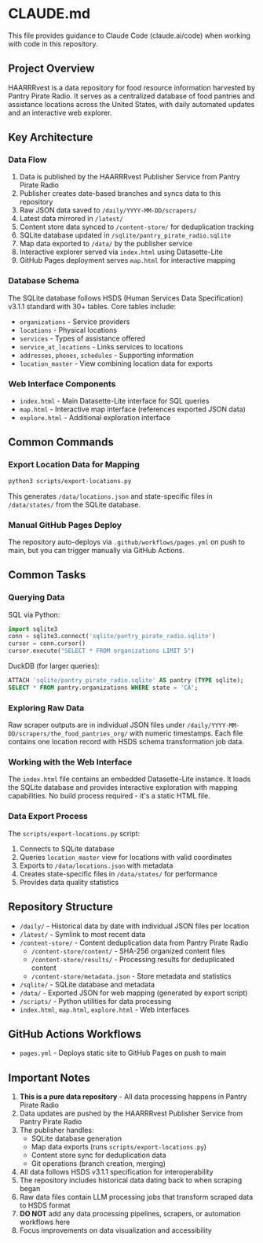 # CLAUDE.md

This file provides guidance to Claude Code (claude.ai/code) when working with code in this repository.

## Project Overview

HAARRRvest is a data repository for food resource information harvested by Pantry Pirate Radio. It serves as a centralized database of food pantries and assistance locations across the United States, with daily automated updates and an interactive web explorer.

## Key Architecture

### Data Flow
1. Data is published by the HAARRRvest Publisher Service from Pantry Pirate Radio
2. Publisher creates date-based branches and syncs data to this repository
3. Raw JSON data saved to `/daily/YYYY-MM-DD/scrapers/`
4. Latest data mirrored in `/latest/`
5. Content store data synced to `/content-store/` for deduplication tracking
6. SQLite database updated in `/sqlite/pantry_pirate_radio.sqlite`
7. Map data exported to `/data/` by the publisher service
8. Interactive explorer served via `index.html` using Datasette-Lite
9. GitHub Pages deployment serves `map.html` for interactive mapping

### Database Schema
The SQLite database follows HSDS (Human Services Data Specification) v3.1.1 standard with 30+ tables. Core tables include:
- `organizations` - Service providers
- `locations` - Physical locations  
- `services` - Types of assistance offered
- `service_at_locations` - Links services to locations
- `addresses`, `phones`, `schedules` - Supporting information
- `location_master` - View combining location data for exports

### Web Interface Components
- `index.html` - Main Datasette-Lite interface for SQL queries
- `map.html` - Interactive map interface (references exported JSON data)
- `explore.html` - Additional exploration interface

## Common Commands

### Export Location Data for Mapping
```bash
python3 scripts/export-locations.py
```
This generates `/data/locations.json` and state-specific files in `/data/states/` from the SQLite database.

### Manual GitHub Pages Deploy
The repository auto-deploys via `.github/workflows/pages.yml` on push to main, but you can trigger manually via GitHub Actions.

## Common Tasks

### Querying Data

SQL via Python:
```python
import sqlite3
conn = sqlite3.connect('sqlite/pantry_pirate_radio.sqlite')
cursor = conn.cursor()
cursor.execute("SELECT * FROM organizations LIMIT 5")
```

DuckDB (for larger queries):
```sql
ATTACH 'sqlite/pantry_pirate_radio.sqlite' AS pantry (TYPE sqlite);
SELECT * FROM pantry.organizations WHERE state = 'CA';
```

### Exploring Raw Data
Raw scraper outputs are in individual JSON files under `/daily/YYYY-MM-DD/scrapers/the_food_pantries_org/` with numeric timestamps. Each file contains one location record with HSDS schema transformation job data.

### Working with the Web Interface
The `index.html` file contains an embedded Datasette-Lite instance. It loads the SQLite database and provides interactive exploration with mapping capabilities. No build process required - it's a static HTML file.

### Data Export Process
The `scripts/export-locations.py` script:
1. Connects to SQLite database
2. Queries `location_master` view for locations with valid coordinates
3. Exports to `/data/locations.json` with metadata
4. Creates state-specific files in `/data/states/` for performance
5. Provides data quality statistics

## Repository Structure

- `/daily/` - Historical data by date with individual JSON files per location
- `/latest/` - Symlink to most recent data
- `/content-store/` - Content deduplication data from Pantry Pirate Radio
  - `/content-store/content/` - SHA-256 organized content files
  - `/content-store/results/` - Processing results for deduplicated content
  - `/content-store/metadata.json` - Store metadata and statistics
- `/sqlite/` - SQLite database and metadata
- `/data/` - Exported JSON for web mapping (generated by export script)
- `/scripts/` - Python utilities for data processing
- `index.html`, `map.html`, `explore.html` - Web interfaces

## GitHub Actions Workflows

- `pages.yml` - Deploys static site to GitHub Pages on push to main

## Important Notes

1. **This is a pure data repository** - All data processing happens in Pantry Pirate Radio
2. Data updates are pushed by the HAARRRvest Publisher Service from Pantry Pirate Radio
3. The publisher handles:
   - SQLite database generation
   - Map data exports (runs `scripts/export-locations.py`)
   - Content store sync for deduplication data
   - Git operations (branch creation, merging)
4. All data follows HSDS v3.1.1 specification for interoperability
5. The repository includes historical data dating back to when scraping began
6. Raw data files contain LLM processing jobs that transform scraped data to HSDS format
7. **DO NOT** add any data processing pipelines, scrapers, or automation workflows here
8. Focus improvements on data visualization and accessibility